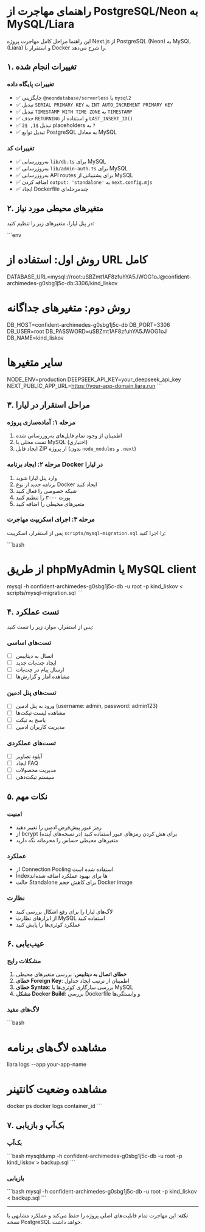 # راهنمای مهاجرت از PostgreSQL/Neon به MySQL/Liara

این راهنما مراحل کامل مهاجرت پروژه Next.js از PostgreSQL (Neon) به MySQL (Liara) و استقرار با Docker را شرح می‌دهد.

## ۱. تغییرات انجام شده

### تغییرات پایگاه داده
- ✅ جایگزینی `@neondatabase/serverless` با `mysql2`
- ✅ تبدیل `SERIAL PRIMARY KEY` به `INT AUTO_INCREMENT PRIMARY KEY`
- ✅ تبدیل `TIMESTAMP WITH TIME ZONE` به `TIMESTAMP`
- ✅ حذف `RETURNING` و استفاده از `LAST_INSERT_ID()`
- ✅ تبدیل `$1, $2` placeholders به `?`
- ✅ تبدیل توابع PostgreSQL به معادل MySQL

### تغییرات کد
- ✅ به‌روزرسانی `lib/db.ts` برای MySQL
- ✅ به‌روزرسانی `lib/admin-auth.ts` برای MySQL
- ✅ به‌روزرسانی API routes برای پشتیبانی از MySQL
- ✅ اضافه کردن `output: 'standalone'` به `next.config.mjs`
- ✅ ایجاد Dockerfile چندمرحله‌ای

## ۲. متغیرهای محیطی مورد نیاز

در پنل لیارا، متغیرهای زیر را تنظیم کنید:

\`\`\`env
# روش اول: استفاده از URL کامل
DATABASE_URL=mysql://root:uSBZmt1AF8zfuhYA5JWOG1oJ@confident-archimedes-g0sbg1j5c-db:3306/kind_liskov

# روش دوم: متغیرهای جداگانه
DB_HOST=confident-archimedes-g0sbg1j5c-db
DB_PORT=3306
DB_USER=root
DB_PASSWORD=uSBZmt1AF8zfuhYA5JWOG1oJ
DB_NAME=kind_liskov

# سایر متغیرها
NODE_ENV=production
DEEPSEEK_API_KEY=your_deepseek_api_key
NEXT_PUBLIC_APP_URL=https://your-app-domain.liara.run
\`\`\`

## ۳. مراحل استقرار در لیارا

### مرحله ۱: آماده‌سازی پروژه
1. اطمینان از وجود تمام فایل‌های به‌روزرسانی شده
2. تست محلی با MySQL (اختیاری)
3. ایجاد فایل ZIP از پروژه (بدون `node_modules` و `.next`)

### مرحله ۲: ایجاد برنامه Docker در لیارا
1. وارد پنل لیارا شوید
2. برنامه جدید از نوع Docker ایجاد کنید
3. شبکه خصوصی را فعال کنید
4. پورت ۳۰۰۰ را تنظیم کنید
5. متغیرهای محیطی را اضافه کنید

### مرحله ۳: اجرای اسکریپت مهاجرت
پس از استقرار، اسکریپت `scripts/mysql-migration.sql` را اجرا کنید:

\`\`\`bash
# از طریق phpMyAdmin یا MySQL client
mysql -h confident-archimedes-g0sbg1j5c-db -u root -p kind_liskov < scripts/mysql-migration.sql
\`\`\`

## ۴. تست عملکرد

پس از استقرار، موارد زیر را تست کنید:

### تست‌های اساسی
- [ ] اتصال به دیتابیس
- [ ] ایجاد چت‌بات جدید
- [ ] ارسال پیام در چت‌بات
- [ ] مشاهده آمار و گزارش‌ها

### تست‌های پنل ادمین
- [ ] ورود به پنل ادمین (username: admin, password: admin123)
- [ ] مشاهده لیست تیکت‌ها
- [ ] پاسخ به تیکت
- [ ] مدیریت کاربران ادمین

### تست‌های عملکردی
- [ ] آپلود تصاویر
- [ ] ایجاد FAQ
- [ ] مدیریت محصولات
- [ ] سیستم تیکت‌دهی

## ۵. نکات مهم

### امنیت
- رمز عبور پیش‌فرض ادمین را تغییر دهید
- از bcrypt برای هش کردن رمزهای عبور استفاده کنید (در نسخه‌های آینده)
- متغیرهای محیطی حساس را محرمانه نگه دارید

### عملکرد
- از Connection Pooling استفاده شده است
- Indexها برای بهبود عملکرد اضافه شده‌اند
- حالت Standalone برای کاهش حجم Docker image

### نظارت
- لاگ‌های لیارا را برای رفع اشکال بررسی کنید
- از ابزارهای نظارت MySQL استفاده کنید
- عملکرد کوئری‌ها را پایش کنید

## ۶. عیب‌یابی

### مشکلات رایج
1. **خطای اتصال به دیتابیس**: بررسی متغیرهای محیطی
2. **خطای Foreign Key**: اطمینان از ترتیب ایجاد جداول
3. **خطای Syntax**: بررسی سازگاری کوئری‌ها با MySQL
4. **مشکل Docker Build**: بررسی Dockerfile و وابستگی‌ها

### لاگ‌های مفید
\`\`\`bash
# مشاهده لاگ‌های برنامه
liara logs --app your-app-name

# مشاهده وضعیت کانتینر
docker ps
docker logs container_id
\`\`\`

## ۷. بک‌آپ و بازیابی

### بک‌آپ
\`\`\`bash
mysqldump -h confident-archimedes-g0sbg1j5c-db -u root -p kind_liskov > backup.sql
\`\`\`

### بازیابی
\`\`\`bash
mysql -h confident-archimedes-g0sbg1j5c-db -u root -p kind_liskov < backup.sql
\`\`\`

---

**نکته**: این مهاجرت تمام قابلیت‌های اصلی پروژه را حفظ می‌کند و عملکرد مشابهی با نسخه PostgreSQL خواهد داشت.
